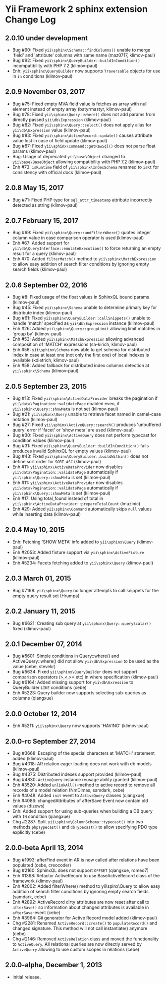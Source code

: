 Yii Framework 2 sphinx extension Change Log
===========================================

2.0.10 under development
------------------------

- Bug #90: Fixed `yii\sphinx\Schema::findColumns()` unable to merge 'field' and 'attribute' columns with same name (maz0717, klimov-paul)
- Bug #92: Fixed `yii\sphinx\QueryBuilder::buildInCondition()` incompatibility with PHP 7.2 (klimov-paul)
- Enh: `yii\sphinx\QueryBuilder` now supports `Traversable` objects for use in `in` conditions (klimov-paul)


2.0.9 November 03, 2017
-----------------------

- Bug #75: Fixed empty MVA field value is fetches as array with null element instead of empty array (batyrmastyr, klimov-paul)
- Bug #78: Fixed `yii\sphinx\Query::where()` does not add params from directly passed `yii\db\Expression` (klimov-paul)
- Bug #82: Fixed `yii\sphinx\Query::select()` does not apply alias for `yii\db\Expression` value (klimov-paul)
- Bug #83: Fixed `yii\sphinx\ActiveRecord::update()` causes attribute value lost in case of field update (klimov-paul)
- Bug #87: Fixed `yii\sphinx\Command::getRawSql()` does not parse float params (klimov-paul)
- Bug: Usage of deprecated `yii\base\Object` changed to `yii\base\BaseObject` allowing compatibility with PHP 7.2 (klimov-paul)
- Enh #73: `isRuntime` field of `yii\sphinx\IndexSchema` renamed to `isRt` for consistency with official docs (klimov-paul)


2.0.8 May 15, 2017
------------------

- Bug #71: Fixed PHP type for `sql_attr_timestamp` attribute incorrectly detected as string (klimov-paul)


2.0.7 February 15, 2017
-----------------------

- Bug #69: Fixed `yii\sphinx\Query::andFilterWhere()` quotes integer column value in case comparison operator is used (klimov-paul)
- Enh #67: Added support for `yii\db\QueryInterface::emulateExecution()` to force returning an empty result for a query (klimov-paul)
- Enh #70: Added `filterMatch()` method to `yii\sphinx\MatchExpression` to allow easy addition of search filter conditions by ignoring empty search fields (klimov-paul)


2.0.6 September 02, 2016
------------------------

- Bug #8: Fixed usage of the float values in SphinxQL bound params (klimov-paul)
- Bug #45: Fixed `yii\sphinx\Schema` unable to determine primary key for distribute index (klimov-paul)
- Bug #61: Fixed `yii\sphinx\QueryBuilder::callSnippets()` unable to handle 'match' specified as `yii\db\Expression` instance (klimov-paul)
- Enh #26: Added `yii\sphinx\Query::groupLimit` allowing limit matches in 'group by' (klimov-paul)
- Enh #53: Added `yii\sphinx\MatchExpression` allowing advanced composition of 'MATCH' expressions (sa-kirich, klimov-paul)
- Enh #56: `yii\sphinx\Schema` now able to get schema for distributed index in case at least one (not only the first one) of local indexes is available (kdietrich, klimov-paul)
- Enh #58: Added fallback for distributed index columns detection at `yii\sphinx\Schema` (klimov-paul)


2.0.5 September 23, 2015
------------------------

- Bug #13: Fixed `yii\sphinx\ActiveDataProvider` breaks the pagination if `yii\data\Pagination::validatePage` enabled even, if `yii\sphinx\Query::showMeta` is not set (klimov-paul)
- Bug #21: `yii\sphinx\Query` unable to retrieve facet named in camel-case notation (klimov-paul)
- Bug #27: Fixed `yii\sphinx\ActiveQuery::search()` produces 'unbuffered query' error if 'facet' or 'show meta' are used (klimov-paul)
- Bug #30: Fixed `yii\sphinx\ActiveQuery` does not perform typecast for condition values (klimov-paul)
- Bug #31: Fixed `yii\sphinx\QueryBuilder::buildInCondition()` fails produces invalid SphinxQL for empty values (klimov-paul)
- Bug #43: Fixed `yii\sphinx\QueryBuilder::buildWithin()` does not define sort order for `SORT_ASC` (klimov-paul)
- Enh #11: `yii\sphinx\ActiveDataProvider` now disables `yii\data\Pagination::validatePage` automatically if `yii\sphinx\Query::showMeta` is set (klimov-paul)
- Enh #11: `yii\sphinx\ActiveDataProvider` now disables `yii\data\Pagination::validatePage` automatically if `yii\sphinx\Query::showMeta` is set (klimov-paul)
- Enh #17: Using total_found instead of total in `yii\sphinx\ActiveDataProvider::prepareTotalCount` (lmuzinic)
- Enh #29: Added `yii\sphinx\Command` automatically skips `null` values while inserting data (klimov-paul)


2.0.4 May 10, 2015
------------------

- Enh: Fetching 'SHOW META' info added to `yii\sphinx\Query` (klimov-paul)
- Enh #2053: Added fixture support via `yii\sphinx\ActiveFixture` (klimov-paul)
- Enh #5234: Facets fetching added to `yii\sphinx\Query` (klimov-paul)


2.0.3 March 01, 2015
--------------------

- Bug #7198: `yii\sphinx\Query` no longer attempts to call snippets for the empty query result set (Hrumpa)


2.0.2 January 11, 2015
----------------------

- Bug #6621: Creating sub query at `yii\sphinx\Query::queryScalar()` fixed (klimov-paul)


2.0.1 December 07, 2014
-----------------------

- Bug #5601: Simple conditions in Query::where() and ActiveQuery::where() did not allow `yii\db\Expression` to be used as the value (cebe, stevekr)
- Bug #5634: Fixed `yii\sphinx\QueryBuilder` does not support comparison operators (>,<,>= etc) in where specification (klimov-paul)
- Bug #6164: Added missing support for `yii\db\Exression` to QueryBuilder `LIKE` conditions (cebe)
- Enh #5223: Query builder now supports selecting sub-queries as columns (qiangxue)


2.0.0 October 12, 2014
----------------------

- Enh #5211: `yii\sphinx\Query` now supports 'HAVING' (klimov-paul)


2.0.0-rc September 27, 2014
---------------------------

- Bug #3668: Escaping of the special characters at 'MATCH' statement added (klimov-paul)
- Bug #4018: AR relation eager loading does not work with db models (klimov-paul)
- Bug #4375: Distributed indexes support provided (klimov-paul)
- Bug #4830: `ActiveQuery` instance reusage ability granted (klimov-paul)
- Enh #3520: Added `unlinkAll()`-method to active record to remove all records of a model relation (NmDimas, samdark, cebe)
- Enh #4048: Added `init` event to `ActiveQuery` classes (qiangxue)
- Enh #4086: changedAttributes of afterSave Event now contain old values (dizews)
- Enh: Added support for using sub-queries when building a DB query with `IN` condition (qiangxue)
- Chg #2287: Split `yii\sphinx\ColumnSchema::typecast()` into two methods `phpTypecast()` and `dbTypecast()` to allow specifying PDO type explicitly (cebe)


2.0.0-beta April 13, 2014
-------------------------

- Bug #1993: afterFind event in AR is now called after relations have been populated (cebe, creocoder)
- Bug #2160: SphinxQL does not support `OFFSET` (qiangxue, romeo7)
- Enh #1398: Refactor ActiveRecord to use BaseActiveRecord class of the framework (klimov-paul)
- Enh #2002: Added filterWhere() method to yii\spinx\Query to allow easy addition of search filter conditions by ignoring empty search fields (samdark, cebe)
- Enh #2892: ActiveRecord dirty attributes are now reset after call to `afterSave()` so information about changed attributes is available in `afterSave`-event (cebe)
- Enh #3964: Gii generator for Active Record model added (klimov-paul)
- Chg #2281: Renamed `ActiveRecord::create()` to `populateRecord()` and changed signature. This method will not call instantiate() anymore (cebe)
- Chg #2146: Removed `ActiveRelation` class and moved the functionality to `ActiveQuery`.
             All relational queries are now directly served by `ActiveQuery` allowing to use
             custom scopes in relations (cebe)


2.0.0-alpha, December 1, 2013
-----------------------------

- Initial release.
